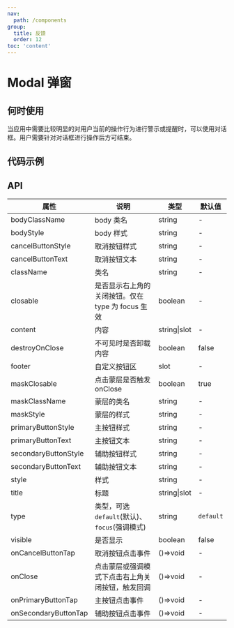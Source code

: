 ```yaml
---
nav:
  path: /components
group:
  title: 反馈
  order: 12
toc: 'content'
---
```


# Modal 弹窗

<!-- <code src="../../docs/components/compatibility.tsx" inline="true"></code> -->

## 何时使用
当应用中需要比较明显的对用户当前的操作行为进行警示或提醒时，可以使用对话框。用户需要针对对话框进行操作后方可结束。

## 代码示例
<code src='../../demo/pages/Modal/index'></code>

## API
| 属性              | 说明                          | 类型         | 默认值  |
| ----------------- | ----------------------------- | ------------ | ------- |
| bodyClassName     | body 类名                     | string       | -       |
| bodyStyle         | body 样式                     | string       | -       |
| cancelButtonStyle | 取消按钮样式                  | string       | -       |
| cancelButtonText  | 取消按钮文本                  | string       | -       |
| className         | 类名                          | string       | -       |
| closable          | 是否显示右上角的关闭按钮。仅在 type 为 focus 生效 | boolean      | -       |
| content           | 内容                          | string\|slot | -       |
| destroyOnClose    | 不可见时是否卸载内容          | boolean      | false   |
| footer            | 自定义按钮区                  | slot         | -       |
| maskClosable      | 点击蒙层是否触发 onClose     | boolean      | true    |
| maskClassName     | 蒙层的类名                    | string       | -       |
| maskStyle         | 蒙层的样式                    | string       | -       |
| primaryButtonStyle| 主按钮样式                    | string       | -       |
| primaryButtonText | 主按钮文本                    | string       | -       |
| secondaryButtonStyle| 辅助按钮样式                | string       | -       |
| secondaryButtonText| 辅助按钮文本                | string       | -       |
| style             | 样式                          | string       | -       |
| title             | 标题                          | string\|slot | -       |
| type              | 类型，可选 `default`(默认)、`focus`(强调模式) | string | `default` |
| visible           | 是否显示                      | boolean      | false   |
| onCancelButtonTap | 取消按钮点击事件              | ()=>void     | -       |
| onClose           | 点击蒙层或强调模式下点击右上角关闭按钮，触发回调 | ()=>void | - |
| onPrimaryButtonTap| 主按钮点击事件                | ()=>void     | -       |
| onSecondaryButtonTap| 辅助按钮点击事件            | ()=>void     | -       |
